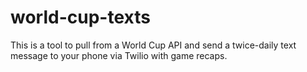 world-cup-texts
===============
This is a tool to pull from a World Cup API and send a twice-daily text message to your phone via Twilio with game recaps.
